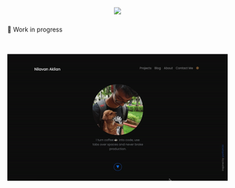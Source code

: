 <h1 align="center"><a href="https://nilavan.github.io/"><img width=80 src="assets/favicon.ico"></a></h1>

🚧 Work in progress

<br>
<br>
<div align="center">
  <img src="screenshot.gif">
</div>
